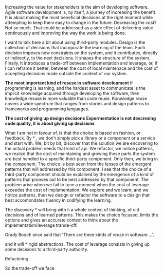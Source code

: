 Increasing the value for stakeholders is the aim of developing software.
Agile software development is, by itself, a journey of increasing the benefit.
It is about making the most beneficial decisions at the right moment 
while attempting to keep them easy to change in the future.
Decreasing the cost? Not so much. That could be addressed as a side effect
of delivering value continuously and improving the way the work is being done.

I want to talk here a bit about using third-party modules.
Design is the collection of decisions that incorporate the learning of the team.
Each decision imposes new constraints on the system,
and it contributes, directly or indirectly, to the next decisions.
It shapes the structure of the system.
Finally, It introduces a trade-off between implementation and leverage,
or, if I can reframe it better; between the cost of local maintenace 
and the cost of accepting decisions made outside the context of our system.

**The most important kind of resuse in software development**
If programming is learning, and the hardest asset to communicate is
the implicit knowledge acquired through developing the software,
then knowledge resuse is more valuable than code reuse.
Konwledge reuse covers a wide spectrum that ranges from stories and design patterns to frameworks and programming languages.

**The cost of giving up design decisions**
**Expermentation is not descresing code quality, it is about giving up decisions**

What I am not in favour of, is that the choice is based on fashion, or feedback.
By * , we don't simply pick a library or a component or a service and start with. We, bit by bit, discover that the solution we are encovering to the actual problem needs that kind of api.
We refactor, we notice patterns, we realize that the cost of maintaining and growing those parts the system are best handled to a specific third-party component.
Only then, we bring in the component.
The choice is best seen from the lenses of the emergent patterns that will addressed by this component.
I see that the choice of a third-party component should be explained by the emergence of a kind of patterns that prooves out to be best addressed by that component.
The problem arise when we fail to tune a moment when the cost of leverage exceedes the cost of implementation.
We explore and we learn, and we notice patterns, then we design or refactor the software to a design that best accomondates fluency in codifying the learning.

The discovery * will bring with it a whole context of thinking, of old decisions and of learned patterns. This makes the choice focused, limits the options and  gives an accurate context to think about the implementation/leverage trande-off.

Grady Booch once said that 
'There are three kinds of reuse in software ...'.

 and it will * rigid abstractions.
 The cost of leverage consists in giving up some decisions to a third-party authority.
 
 Refactoring 
 
 So the trade-off we face
 

